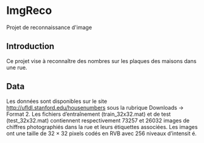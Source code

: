 # ImgReco
Projet de reconnaissance d'image


## Introduction

Ce projet vise à reconnaître des nombres sur les plaques des maisons dans une rue.

## Data

Les données sont disponibles sur le site http://ufldl.stanford.edu/housenumbers sous la rubrique
Downloads → Format 2. Les fichiers d’entraînement (train_32x32.mat) et de test (test_32x32.mat)
contiennent respectivement 73257 et 26032 images de chiffres photographiés dans la rue et leurs  étiquettes associées. Les images ont une taille de 32 × 32 pixels codés en RVB avec 256 niveaux d’intensit é.